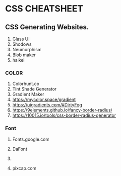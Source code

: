 <!-- @format -->

# CSS CHEATSHEET

## CSS Generating Websites.

1. Glass UI
2. Shodows
3. Neumorphism
4. Blob maker
5. haikei

### COLOR

1. Colorhunt.co
2. Tint Shade Generator
3. Gradient Maker
4. https://mycolor.space/gradient
5. https://uigradients.com/#DirtyFog
6. https://9elements.github.io/fancy-border-radius/
7. https://10015.io/tools/css-border-radius-generator

### Font

1. Fonts.google.com
2. DaFont
3.

4. pixcap.com
